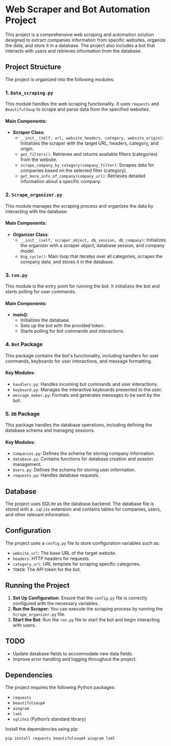 # Web Scraper and Bot Automation Project

This project is a comprehensive web scraping and automation solution designed to extract companies information from specific websites, organize the data, and store it in a database. The project also includes a bot that interacts with users and retrieves information from the database.

## Project Structure

The project is organized into the following modules:

### 1. `Data_scraping.py`
This module handles the web scraping functionality. It uses `requests` and `BeautifulSoup` to scrape and parse data from the specified websites.

#### Main Components:
- **Scraper Class**:
  - `__init__(self, url, website_headers, category, website_origin)`: Initializes the scraper with the target URL, headers, category, and origin.
  - `get_filters()`: Retrieves and returns available filters (categories) from the website.
  - `scrape_company_by_category(company_filter)`: Scrapes data for companies based on the selected filter (category).
  - `get_more_info_of_company(company_url)`: Retrieves detailed information about a specific company.

### 2. `Scrape_organizer.py`
This module manages the scraping process and organizes the data by interacting with the database.

#### Main Components:
- **Organizer Class**:
  - `__init__(self, scraper_object, db_session, db_company)`: Initializes the organizer with a scraper object, database session, and company model.
  - `big_cycle()`: Main loop that iterates over all categories, scrapes the company data, and stores it in the database.

### 3. `run.py`
This module is the entry point for running the bot. It initializes the bot and starts polling for user commands.

#### Main Components:
- **main()**: 
  - Initializes the database.
  - Sets up the bot with the provided token.
  - Starts polling for bot commands and interactions.

### 4. `Bot` Package
This package contains the bot's functionality, including handlers for user commands, keyboards for user interactions, and message formatting.

#### Key Modules:
- `handlers.py`: Handles incoming bot commands and user interactions.
- `keyboard.py`: Manages the interactive keyboards presented to the user.
- `message_maker.py`: Formats and generates messages to be sent by the bot.

### 5. `DB` Package
This package handles the database operations, including defining the database schema and managing sessions.

#### Key Modules:
- `Companies.py`: Defines the schema for storing company information.
- `database.py`: Contains functions for database creation and session management.
- `Users.py`: Defines the schema for storing user information.
- `requests.py`: Handles database requests.

## Database
The project uses SQLite as the database backend. The database file is stored with a `.sqlite` extension and contains tables for companies, users, and other relevant information.

## Configuration
The project uses a `config.py` file to store configuration variables such as:
- `website_url`: The base URL of the target website.
- `headers`: HTTP headers for requests.
- `category_url`: URL template for scraping specific categories.
- `TOKEN`: The API token for the bot.

## Running the Project

1. **Set Up Configuration**: Ensure that the `config.py` file is correctly configured with the necessary variables.
2. **Run the Scraper**: You can execute the scraping process by running the `Scrape_organizer.py` file.
3. **Start the Bot**: Run the `run.py` file to start the bot and begin interacting with users.

## TODO
- Update database fields to accommodate new data fields.
- Improve error handling and logging throughout the project.

## Dependencies
The project requires the following Python packages:
- `requests`
- `beautifulsoup4`
- `aiogram`
- `lxml`
- `sqlite3` (Python’s standard library)

Install the dependencies using pip:
```bash
pip install requests beautifulsoup4 aiogram lxml
```
